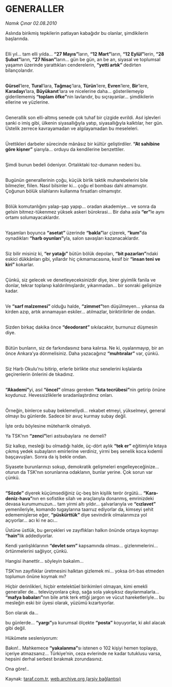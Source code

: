 # GENERALLER

*Namık Çınar 02.08.2010*

<div class="yazi"><p>Aslında birikmiş tepkilerin patlayan kabağıdır bu olanlar, şimdikilerin başlarında. </p>
<p>            <br/>Elli yıl… tam elli yılda… <b>“27 Mayıs”</b>ların, <b>“12 Mart”</b>ların, <b>“12 Eylül”</b>lerin, <b>“28 Şubat”</b>ların, <b>“27 Nisan”</b>ların… gün be gün, an be an, siyasal ve toplumsal yaşamın üzerinde yarattıkları cenderelerin, <b>“yetti artık” </b>dedirten bilançolarıdır. </p>
<p>            <br/><b>Gürsel</b>’lere, <b>Tural</b>’lara, <b>Tağmaç</b>’lara, <b>Türün</b>’lere, <b>Evren</b>’lere, <b>Bir</b>’lere, <b>Karadayı</b>’lara, <b>Büyükanıt</b>’lara ve nicelerine daha… gösterilemeyip giderilememiş <b>“toplam öfke”</b>nin lavlarıdır, bu sıçrayanlar… şimdikilerin ellerine ve yüzlerine.</p>
<p>            <br/>Generallik son elli-altmış senede çok tuhaf bir çizgide evrildi. Asıl işlevleri sanki o imiş gibi, ülkenin siyasallığıyla yatıp, siyasallığıyla kalktılar, her gün. Üstelik zerrece kavrayamadan ve algılayamadan bu meseleleri. </p>
<p>            <br/>Ürettikleri darbeler sürecinde mânâsız bir kültür geliştirdiler. <b>“At sahibine göre kişner”</b> şiarıyla… orduyu da kendilerine benzettiler. </p>
<p>           <br/> Şimdi bunun bedeli ödeniyor. Ortalıktaki toz-dumanın nedeni bu. </p>
<p>            <br/>Bugünün generallerinin çoğu, küçük birlik taktik muharebelerini bile bilmezler, fiilen. Nasıl bilsinler ki… çoğu el bombası dahi atmamıştır. Çoğunun bölük silahlarını kullanma fırsatları olmamıştır. </p>
<p>            <br/>Bölük komutanlığını yalap-şap yapıp… oradan akademiye… ve sonra da gelsin bitmez-tükenmez yüksek askeri bürokrasi… Bir daha asla <b>“er”</b>le aynı ortamı solumayacaklardır. </p>
<p>            <br/>Yaşamları boyunca <b>“asetat” </b>üzerinde <b>“bakla”</b>lar çizerek, <b>“kum”</b>da oynadıkları <b>“harb oyunları”</b>yla, salon savaşları kazanacaklardır. </p>
<p>            <br/>Siz bilir misiniz ki, <b>“er yatağı”</b> bütün bölük depoları, <b>“bit pazarları”</b>ndaki eskici dükkânları gibi, yıllardır hiç çıkmamacasına, kesif bir <b>“insan teni ve kiri”</b> kokarlar. </p>
<p>            <br/>Çünkü, siz gelecek ve denetleyeceksinizdir diye, birer giyimlik fanila ve donlar, tekrar toplanıp kaldırılmışlardır, yıkanmadan… bir sonraki gelişinize kadar. </p>
<p>            <br/>Ve <b>“sarf malzemesi” </b>olduğu halde, <b>“zimmet”</b>ten düşülmeyen… yıkansa da kirden azıp, artık arınamayan eskiler… atılmazlar, biriktirilirler de ondan. </p>
<p>            <br/>Sizden birkaç dakika önce <b>“deodorant” </b>sıkılacaktır, burnunuz düşmesin diye. </p>
<p>            <br/>Bütün bunların, siz de farkındasınız bana kalırsa. Ne ki, oyalanmayıp, bir an önce Ankara’ya dönmelisiniz. Daha yazacağınız <b>“muhtıralar” </b>var, çünkü. </p>
<p>            <br/>Siz Harb Okulu’nu bitirip, erlerle birlikte otuz senelerini kışlalarda geçirenlerin önlerini de tıkadınız. </p>
<p><b>            <br/>“Akademi”</b>yi, asıl <b>“öncel” </b>olması gereken <b>“kıta tecrübesi”</b>nin getirip önüne koydunuz. Hevessizliklerle sıradanlaştırdınız onları.</p>
<p>            <br/>Örneğin, binlerce subay beklemeliydi… rekabet etmeyi, yükselmeyi, general olmayı bu günlerde. Sadece bir avuç kurmay subay değil. </p>
<p>İşte ordu böylesine müteharrik olmalıydı. </p>
<p>Ya TSK’nın <b>“zenci”</b>leri astsubaylara  ne demeli? </p>
<p>Siz kalkıp, mesleği bu olmadığı halde, üç-dört aylık <b>“tek er”</b> eğitimiyle kıtaya çıkmış yedek subayların emirlerine verdiniz, yirmi beş senelik koca kıdemli başçavuşları. Sonra da iş bekle ondan.</p>
<p>Siyasete burunlarınızı sokup, demokratik gelişmeleri engelleyeceğinize… oturun da TSK’nın sorunlarına odaklanın, bunlar yerine. Çok sorun var çünkü. </p>
<p><b><br/>“Sözde” </b>diyerek küçümsediğiniz üç-beş bin kişilik terör örgütü… <b>“Kara-deniz-hava”</b>nın en sofistike silah ve araçlarıyla donanmış, emrinizdeki devasa kurumumuzun… tam yirmi altı yıldır… şalvarlarıyla ve <b>“cızlavet” </b>yemenileriyle, komando tugaylarına taarruz ediyorlar da, kimseyi şehit edememişlerse eğer, <b>“püskürttük” </b>diye sevindirik olmalarımıza yol açıyorlar… acı ki ne acı…</p>
<p>Üstüne üstlük, bu gerçekleri ve zayıflıkları halkın önünde ortaya koymayı <b>“hain”</b>lik addediyorlar.</p>
<p>Kendi yanlışlıklarının <b>“devlet sırrı” </b>kapsamında olması… gizlenmelerini… örtünmelerini sağlıyor, çünkü.</p>
<p>Hangisi ihanettir… söyleyin bakalım… </p>
<p>TSK’nın zayıflıklar üretmesini halktan gizlemek mi… yoksa ört-bas etmeden toplumun önüne koymak mı?</p>
<p>Hiçbir derinlikleri, hiçbir entelektüel birikimleri olmayan, kimi emekli generaller de… televizyonlara çıkıp, sağa sola yakışıksız dayılanmalarla… <b>“mafya babaları”</b>nın bile artık terk ettiği jargon ve vücut hareketleriyle… bu mesleğin eski bir üyesi olarak, yüzümü kızartıyorlar.</p>
<p>Son olarak da… </p>
<p>bu günlerde… <b>“yargı”</b>ya kurumsal ölçekte <b>“posta”</b> koyuyorlar, ki akıl alacak gibi değil. </p>
<p>Hükûmete sesleniyorum: </p>
<p>Bakın!.. Mahkemece <b>“yakalanma”</b>sı istenen o 102 kişiyi hemen toplayıp, içeriye atmazsanız… Türkiye’nin, ceza evlerinde ne kadar tutuklusu varsa, hepsini derhal serbest bırakmak zorundasınız. </p>
<p>Ona göre!..</p>
</div>

Kaynak: [taraf.com.tr](http://www.taraf.com.tr:80/namik-cinar/makale-generaller.htm), [web.archive.org (arşiv bağlantısı)](http://web.archive.org/web/20100805111317/http://www.taraf.com.tr:80/namik-cinar/makale-generaller.htm)
